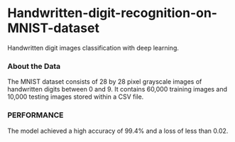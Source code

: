 # Handwritten-digit-recognition-on-MNIST-dataset
Handwritten digit images classification with deep learning.
### **About the Data**
The MNIST dataset consists of 28 by 28 pixel grayscale images of handwritten digits between 0 and 9. It contains 60,000 training images and 10,000 testing images stored within a CSV file.
### **PERFORMANCE**
The model achieved a high accuracy of 99.4% and a loss of less than 0.02. 
